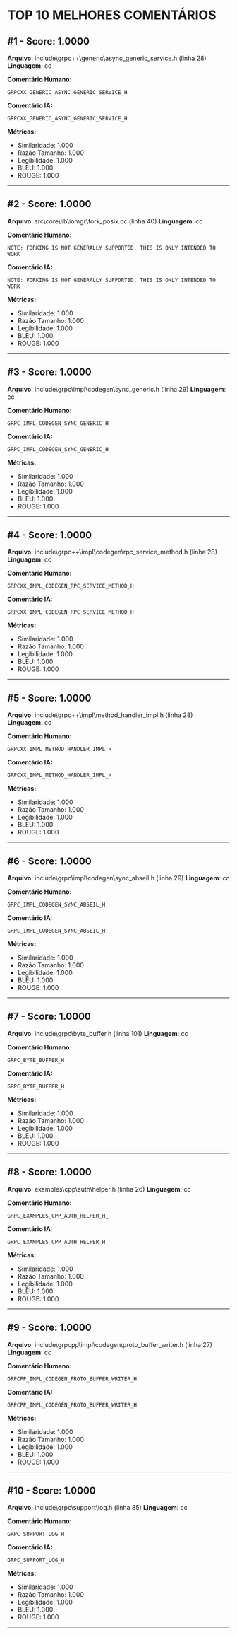 # TOP 10 MELHORES COMENTÁRIOS

## #1 - Score: 1.0000
**Arquivo**: include\grpc++\generic\async_generic_service.h (linha 28)
**Linguagem**: cc

**Comentário Humano:**
```
GRPCXX_GENERIC_ASYNC_GENERIC_SERVICE_H
```

**Comentário IA:**
```
GRPCXX_GENERIC_ASYNC_GENERIC_SERVICE_H
```

**Métricas:**
- Similaridade: 1.000
- Razão Tamanho: 1.000
- Legibilidade: 1.000
- BLEU: 1.000
- ROUGE: 1.000

---

## #2 - Score: 1.0000
**Arquivo**: src\core\lib\iomgr\fork_posix.cc (linha 40)
**Linguagem**: cc

**Comentário Humano:**
```
NOTE: FORKING IS NOT GENERALLY SUPPORTED, THIS IS ONLY INTENDED TO WORK
```

**Comentário IA:**
```
NOTE: FORKING IS NOT GENERALLY SUPPORTED, THIS IS ONLY INTENDED TO WORK
```

**Métricas:**
- Similaridade: 1.000
- Razão Tamanho: 1.000
- Legibilidade: 1.000
- BLEU: 1.000
- ROUGE: 1.000

---

## #3 - Score: 1.0000
**Arquivo**: include\grpc\impl\codegen\sync_generic.h (linha 29)
**Linguagem**: cc

**Comentário Humano:**
```
GRPC_IMPL_CODEGEN_SYNC_GENERIC_H
```

**Comentário IA:**
```
GRPC_IMPL_CODEGEN_SYNC_GENERIC_H
```

**Métricas:**
- Similaridade: 1.000
- Razão Tamanho: 1.000
- Legibilidade: 1.000
- BLEU: 1.000
- ROUGE: 1.000

---

## #4 - Score: 1.0000
**Arquivo**: include\grpc++\impl\codegen\rpc_service_method.h (linha 28)
**Linguagem**: cc

**Comentário Humano:**
```
GRPCXX_IMPL_CODEGEN_RPC_SERVICE_METHOD_H
```

**Comentário IA:**
```
GRPCXX_IMPL_CODEGEN_RPC_SERVICE_METHOD_H
```

**Métricas:**
- Similaridade: 1.000
- Razão Tamanho: 1.000
- Legibilidade: 1.000
- BLEU: 1.000
- ROUGE: 1.000

---

## #5 - Score: 1.0000
**Arquivo**: include\grpc++\impl\method_handler_impl.h (linha 28)
**Linguagem**: cc

**Comentário Humano:**
```
GRPCXX_IMPL_METHOD_HANDLER_IMPL_H
```

**Comentário IA:**
```
GRPCXX_IMPL_METHOD_HANDLER_IMPL_H
```

**Métricas:**
- Similaridade: 1.000
- Razão Tamanho: 1.000
- Legibilidade: 1.000
- BLEU: 1.000
- ROUGE: 1.000

---

## #6 - Score: 1.0000
**Arquivo**: include\grpc\impl\codegen\sync_abseil.h (linha 29)
**Linguagem**: cc

**Comentário Humano:**
```
GRPC_IMPL_CODEGEN_SYNC_ABSEIL_H
```

**Comentário IA:**
```
GRPC_IMPL_CODEGEN_SYNC_ABSEIL_H
```

**Métricas:**
- Similaridade: 1.000
- Razão Tamanho: 1.000
- Legibilidade: 1.000
- BLEU: 1.000
- ROUGE: 1.000

---

## #7 - Score: 1.0000
**Arquivo**: include\grpc\byte_buffer.h (linha 101)
**Linguagem**: cc

**Comentário Humano:**
```
GRPC_BYTE_BUFFER_H
```

**Comentário IA:**
```
GRPC_BYTE_BUFFER_H
```

**Métricas:**
- Similaridade: 1.000
- Razão Tamanho: 1.000
- Legibilidade: 1.000
- BLEU: 1.000
- ROUGE: 1.000

---

## #8 - Score: 1.0000
**Arquivo**: examples\cpp\auth\helper.h (linha 26)
**Linguagem**: cc

**Comentário Humano:**
```
GRPC_EXAMPLES_CPP_AUTH_HELPER_H_
```

**Comentário IA:**
```
GRPC_EXAMPLES_CPP_AUTH_HELPER_H_
```

**Métricas:**
- Similaridade: 1.000
- Razão Tamanho: 1.000
- Legibilidade: 1.000
- BLEU: 1.000
- ROUGE: 1.000

---

## #9 - Score: 1.0000
**Arquivo**: include\grpcpp\impl\codegen\proto_buffer_writer.h (linha 27)
**Linguagem**: cc

**Comentário Humano:**
```
GRPCPP_IMPL_CODEGEN_PROTO_BUFFER_WRITER_H
```

**Comentário IA:**
```
GRPCPP_IMPL_CODEGEN_PROTO_BUFFER_WRITER_H
```

**Métricas:**
- Similaridade: 1.000
- Razão Tamanho: 1.000
- Legibilidade: 1.000
- BLEU: 1.000
- ROUGE: 1.000

---

## #10 - Score: 1.0000
**Arquivo**: include\grpc\support\log.h (linha 85)
**Linguagem**: cc

**Comentário Humano:**
```
GRPC_SUPPORT_LOG_H
```

**Comentário IA:**
```
GRPC_SUPPORT_LOG_H
```

**Métricas:**
- Similaridade: 1.000
- Razão Tamanho: 1.000
- Legibilidade: 1.000
- BLEU: 1.000
- ROUGE: 1.000

---

